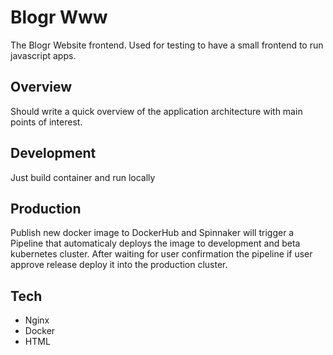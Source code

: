 # Blogr Www
The Blogr Website frontend.
Used for testing to have a small frontend to run javascript apps.

## Overview
Should write a quick overview of the application architecture with main points of interest.

## Development
Just build container and run locally

## Production 
Publish new docker image to DockerHub and Spinnaker will trigger a Pipeline that automaticaly deploys the image to development and beta kubernetes cluster. After waiting for user confirmation the pipeline if user approve release deploy it into the production cluster.

## Tech
- Nginx
- Docker
- HTML
